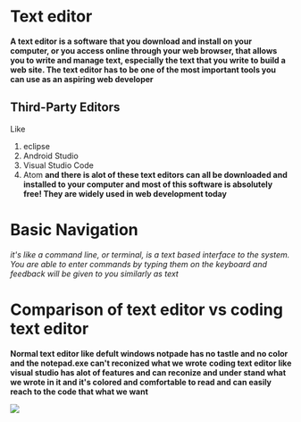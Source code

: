 # Text editor
__A text editor is a software that you download and install on
your computer, or you access online through your web browser, that
allows you to write and manage text, especially the text that you write
to build a web site. The text editor has to be one of the most
important tools you can use as an aspiring web developer__

## Third-Party Editors
Like 
1. eclipse 
2. Android Studio 
3. Visual Studio Code
4. Atom
**and there is alot of these text editors can all be downloaded and installed to your computer 
and most of this software is absolutely free! They are
widely used in web development today**


# Basic Navigation
*it's like a command line, or terminal, is a text based interface to the system. You are able to enter commands by typing them on the keyboard and feedback will be given to you similarly as text*



# Comparison of text editor vs coding text editor
**Normal text editor like defult windows notpade has no tastle and no color and the notepad.exe can't reconized what we wrote**
**coding text editor like visual studio has alot of features and can reconize and under stand what we wrote in it and it's colored and comfortable to read and can easily reach to the code that what we want**

![](https://miro.medium.com/max/800/1*2o2n2zIkODjDKioNyyeKfg.png)
